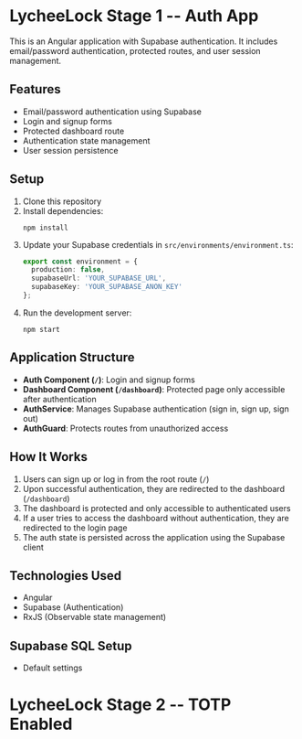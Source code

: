 # LycheeLock Stage 1 -- Auth App

This is an Angular application with Supabase authentication. It includes email/password authentication, protected routes, and user session management.

## Features

- Email/password authentication using Supabase
- Login and signup forms
- Protected dashboard route
- Authentication state management
- User session persistence

## Setup

1. Clone this repository
2. Install dependencies:
   ```
   npm install
   ```
3. Update your Supabase credentials in `src/environments/environment.ts`:
   ```typescript
   export const environment = {
     production: false,
     supabaseUrl: 'YOUR_SUPABASE_URL',
     supabaseKey: 'YOUR_SUPABASE_ANON_KEY'
   };
   ```
4. Run the development server:
   ```
   npm start
   ```

## Application Structure

- **Auth Component (`/`)**: Login and signup forms
- **Dashboard Component (`/dashboard`)**: Protected page only accessible after authentication
- **AuthService**: Manages Supabase authentication (sign in, sign up, sign out)
- **AuthGuard**: Protects routes from unauthorized access

## How It Works

1. Users can sign up or log in from the root route (`/`)
2. Upon successful authentication, they are redirected to the dashboard (`/dashboard`)
3. The dashboard is protected and only accessible to authenticated users
4. If a user tries to access the dashboard without authentication, they are redirected to the login page
5. The auth state is persisted across the application using the Supabase client

## Technologies Used

- Angular
- Supabase (Authentication)
- RxJS (Observable state management)

## Supabase SQL Setup
- Default settings

# LycheeLock Stage 2 -- TOTP Enabled